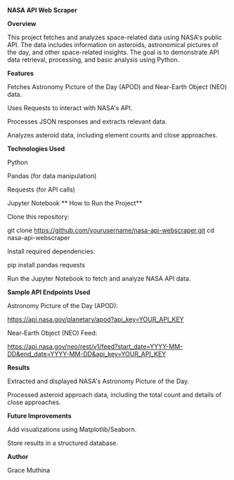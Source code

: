 **NASA API Web Scraper**

**Overview**

This project fetches and analyzes space-related data using NASA's public API. The data includes information on asteroids, astronomical pictures of the day, and other space-related insights. The goal is to demonstrate API data retrieval, processing, and basic analysis using Python.

**Features**

Fetches Astronomy Picture of the Day (APOD) and Near-Earth Object (NEO) data.

Uses Requests to interact with NASA's API.

Processes JSON responses and extracts relevant data.

Analyzes asteroid data, including element counts and close approaches.

**Technologies Used**

Python

Pandas (for data manipulation)

Requests (for API calls)

Jupyter Notebook
**
How to Run the Project**

Clone this repository:

git clone https://github.com/yourusername/nasa-api-webscraper.git
cd nasa-api-webscraper

Install required dependencies:

pip install pandas requests

Run the Jupyter Notebook to fetch and analyze NASA API data.

**Sample API Endpoints Used**

Astronomy Picture of the Day (APOD):

https://api.nasa.gov/planetary/apod?api_key=YOUR_API_KEY

Near-Earth Object (NEO) Feed:

https://api.nasa.gov/neo/rest/v1/feed?start_date=YYYY-MM-DD&end_date=YYYY-MM-DD&api_key=YOUR_API_KEY

**Results**

Extracted and displayed NASA's Astronomy Picture of the Day.

Processed asteroid approach data, including the total count and details of close approaches.

**Future Improvements**

Add visualizations using Matplotlib/Seaborn.

Store results in a structured database.

**Author**

Grace Muthina
